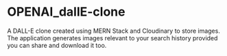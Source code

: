 # OPENAI_dallE-clone
A DALL-E clone created using MERN Stack and Cloudinary to store images. The application generates images relevant to your search history provided you can share and download it too.
